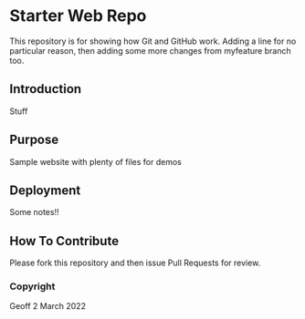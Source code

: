 # Starter Web Repo

This repository is for showing how Git and GitHub work.
Adding a line for no 
particular reason, then adding some more changes from
myfeature branch too.

## Introduction

Stuff

## Purpose

Sample website with plenty of files for demos

## Deployment

Some notes!!

## How To Contribute

Please fork this repository and then issue Pull Requests for
review.

### Copyright

Geoff 2 March 2022

